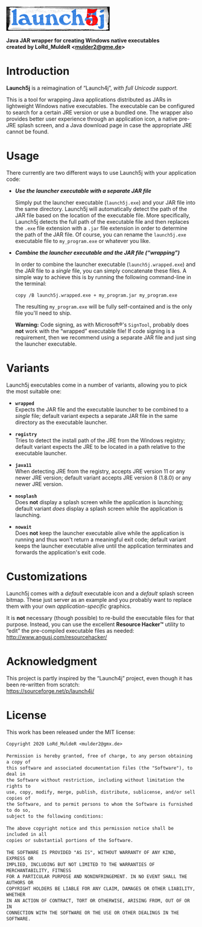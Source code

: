 ![Launch5j](etc/logo.png)  

**Java JAR wrapper for creating Windows native executables  
created by LoRd_MuldeR &lt;<mulder2@gme.de>&gt;**

# Introduction

**Launch5j** is a reimagination of “Launch4j”, *with full Unicode support*.

This is a tool for wrapping Java applications distributed as JARs in lightweight Windows native executables. The executable can be configured to search for a certain JRE version or use a bundled one. The wrapper also provides better user experience through an application icon, a native pre-JRE splash screen, and a Java download page in case the appropriate JRE cannot be found.

# Usage

There currently are two different ways to use Launch5j with your application code:

* ***Use the launcher executable with a separate JAR file***  
  
  Simply put the launcher executable (`launch5j.exe`) and your JAR file into the same directory. Launch5j will automatically detect the path of the JAR file based on the location of the executable file. More specifically, Launch5j detects the full path of the executable file and then replaces the `.exe` file extension with a `.jar` file extension in order to determine the path of the JAR file. Of course, you can rename the `launch5j.exe` executable file to `my_program.exe` or whatever you like.

* ***Combine the launcher executable and the JAR file (“wrapping”)***  

  In order to combine the launcher executable (`launch5j.wrapped.exe`) and the JAR file to a *single* file, you can simply concatenate these files. A simple way to achieve this is by running the following command-line in the terminal:

      copy /B launch5j.wrapped.exe + my_program.jar my_program.exe

  The resulting `my_program.exe` will be fully self-contained and is the only file you'll need to ship.

  **Warning:** Code signing, as with Microsoft&reg;'s `SignTool`, probably does **not** work with the “wrapped” executable file! If code signing is a requirement, then we recommend using a separate JAR file and just sing the launcher executable.

# Variants

Launch5j executables come in a number of variants, allowing you to pick the most suitable one:

* **`wrapped`**  
  Expects the JAR file and the executable launcher to be combined to a *single* file; default variant expects a separate JAR file in the same directory as the executable launcher.

* **`registry`**  
  Tries to detect the install path of the JRE from the Windows registry; default variant expects the JRE to be located in a path relative to the executable launcher.

* **`java11`**  
  When detecting JRE from the registry, accepts JRE version 11 or any newer JRE version; default variant accepts JRE version 8 (1.8.0) or any newer JRE version.

* **`nosplash`**  
  Does **not** display a splash screen while the application is launching; default variant *does* display a splash screen  while the application is launching.

* **`nowait`**  
  Does **not** keep the launcher executable alive while the application is running and thus won't return a meaningful exit code; default variant keeps the launcher executable alive until the application terminates and forwards the application's exit code.

# Customizations

Launch5j comes with a *default* executable icon and a *default* splash screen bitmap. These just server as an example and you probably want to replace them with your own *application-specific* graphics.

It is **not** necessary (though possible) to re-build the executable files for that purpose. Instead, you can use the excellent **Resource Hacker&trade;** utility to “edit” the pre-compiled executable files as needed:  
<http://www.angusj.com/resourcehacker/>

# Acknowledgment

This project is partly inspired by the “Launch4j” project, even though it has been re-written from scratch:  
<https://sourceforge.net/p/launch4j/>

# License

This work has been released under the MIT license:

    Copyright 2020 LoRd_MuldeR <mulder2@gmx.de>

    Permission is hereby granted, free of charge, to any person obtaining a copy of
    this software and associated documentation files (the "Software"), to deal in
    the Software without restriction, including without limitation the rights to
    use, copy, modify, merge, publish, distribute, sublicense, and/or sell copies of
    the Software, and to permit persons to whom the Software is furnished to do so,
    subject to the following conditions:

    The above copyright notice and this permission notice shall be included in all
    copies or substantial portions of the Software.
    
    THE SOFTWARE IS PROVIDED "AS IS", WITHOUT WARRANTY OF ANY KIND, EXPRESS OR
    IMPLIED, INCLUDING BUT NOT LIMITED TO THE WARRANTIES OF MERCHANTABILITY, FITNESS
    FOR A PARTICULAR PURPOSE AND NONINFRINGEMENT. IN NO EVENT SHALL THE AUTHORS OR
    COPYRIGHT HOLDERS BE LIABLE FOR ANY CLAIM, DAMAGES OR OTHER LIABILITY, WHETHER
    IN AN ACTION OF CONTRACT, TORT OR OTHERWISE, ARISING FROM, OUT OF OR IN
    CONNECTION WITH THE SOFTWARE OR THE USE OR OTHER DEALINGS IN THE SOFTWARE.
